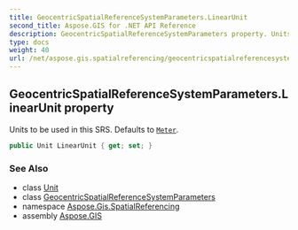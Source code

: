 ```yaml
---
title: GeocentricSpatialReferenceSystemParameters.LinearUnit
second_title: Aspose.GIS for .NET API Reference
description: GeocentricSpatialReferenceSystemParameters property. Units to be used in this SRS. Defaults to Meter.
type: docs
weight: 40
url: /net/aspose.gis.spatialreferencing/geocentricspatialreferencesystemparameters/linearunit/
---
```

## GeocentricSpatialReferenceSystemParameters.LinearUnit property

Units to be used in this SRS. Defaults to [`Meter`](../../unit/meter/).

```csharp
public Unit LinearUnit { get; set; }
```

### See Also

* class [Unit](../../unit/)
* class [GeocentricSpatialReferenceSystemParameters](../)
* namespace [Aspose.Gis.SpatialReferencing](../../geocentricspatialreferencesystemparameters/)
* assembly [Aspose.GIS](../../../)


